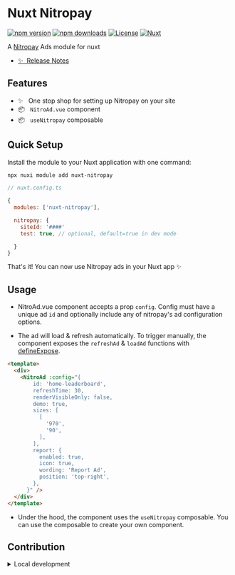 <!--
Get your module up and running quickly.

Find and replace all on all files (CMD+SHIFT+F):
- Name: My Module
- Package name: my-module
- Description: My new Nuxt module
-->

# Nuxt Nitropay

[![npm version][npm-version-src]][npm-version-href]
[![npm downloads][npm-downloads-src]][npm-downloads-href]
[![License][license-src]][license-href]
[![Nuxt][nuxt-src]][nuxt-href]

A [Nitropay](https://nitropay.com/) Ads module for nuxt

- [✨ &nbsp;Release Notes](/CHANGELOG.md)
<!-- - [🏀 Online playground](https://stackblitz.com/github/your-org/my-module?file=playground%2Fapp.vue) -->
<!-- - [📖 &nbsp;Documentation](https://example.com) -->

## Features

<!-- Highlight some of the features your module provide here -->
- ✨ &nbsp; One stop shop for setting up Nitropay on your site
- 📦 &nbsp; `NitroAd.vue` component
- 📦 &nbsp; `useNitropay` composable

## Quick Setup

Install the module to your Nuxt application with one command:

```bash
npx nuxi module add nuxt-nitropay
```

```js
// nuxt.config.ts

{
  modules: ['nuxt-nitropay'],

  nitropay: {
    siteId: '####'
    test: true, // optional, default=true in dev mode

  }
}
```


That's it! You can now use Nitropay ads in your Nuxt app ✨

## Usage

- NitroAd.vue component accepts a prop `config`. Config must have a unique ad `id` and optionally include any of nitropay's ad configuration options.

- The ad will load & refresh automatically. To trigger manually, the component exposes the `refreshAd` & `loadAd` functions with [defineExpose](https://vuejs.org/api/sfc-script-setup.html#defineexpose).

```html
<template>
  <div>
    <NitroAd :config="{
        id: 'home-leaderboard',
        refreshTime: 30,
        renderVisibleOnly: false,
        demo: true,
        sizes: [
          [
            '970',
            '90',
          ],
        ],
        report: {
          enabled: true,
          icon: true,
          wording: 'Report Ad',
          position: 'top-right',
        },
      }" />
  </div>
</template>
```

- Under the hood, the component uses the `useNitropay` composable. You can use the composable to create your own component.

## Contribution

<details>
  <summary>Local development</summary>
  
  ```bash
  # Install dependencies
  npm install
  
  # Generate type stubs
  npm run dev:prepare
  
  # Develop with the playground
  npm run dev
  
  # Build the playground
  npm run dev:build
  
  # Run ESLint
  npm run lint
  
  # Run Vitest
  npm run test
  npm run test:watch
  
  # Release new version
  npm run release
  ```

</details>


<!-- Badges -->
[npm-version-src]: https://img.shields.io/npm/v/nuxt-nitropay/latest.svg?style=flat&colorA=020420&colorB=00DC82
[npm-version-href]: https://npmjs.com/package/nuxt-nitropay

[npm-downloads-src]: https://img.shields.io/npm/dm/nuxt-nitropay.svg?style=flat&colorA=020420&colorB=00DC82
[npm-downloads-href]: https://npmjs.com/package/nuxt-nitropay

[license-src]: https://img.shields.io/npm/l/nuxt-nitropay.svg?style=flat&colorA=020420&colorB=00DC82
[license-href]: https://npmjs.com/package/nuxt-nitropay

[nuxt-src]: https://img.shields.io/badge/Nuxt-020420?logo=nuxt.js
[nuxt-href]: https://nuxt.com
